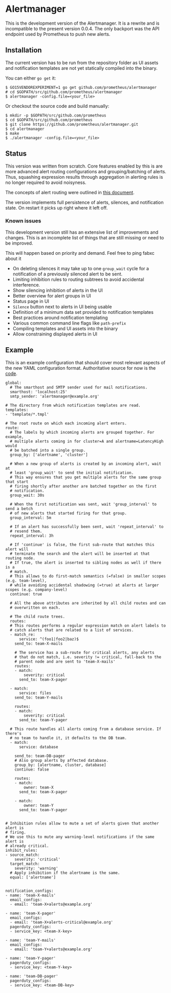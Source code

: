 # Alertmanager

This is the development version of the Alertmanager. It is a rewrite and
is incompatible to the present version 0.0.4. The only backport was the API endpoint used by Prometheus to push new alerts.

## Installation

The current version has to be run from the repository folder as UI assets and notification templates are not yet statically compiled into the binary.

You can either `go get` it:

```
$ GO15VENDOREXPERIMENT=1 go get github.com/prometheus/alertmanager
# cd $GOPATH/src/github.com/prometheus/alertmanager
$ alertmanager -config.file=<your_file>
```

Or checkout the source code and build manually:

```
$ mkdir -p $GOPATH/src/github.com/prometheus
$ cd $GOPATH/src/github.com/prometheus
$ git clone https://github.com/prometheus/alertmanager.git
$ cd alertmanager
$ make
$ ./alertmanager -config.file=<your_file>
```

## Status

This version was written from scratch. Core features enabled by this is are more advanced alert routing configurations and grouping/batching of alerts. Thus, squashing expression results through aggregation in alerting rules is no longer required to avoid noisyness.

The concepts of alert routing were outlined in [this document](https://docs.google.com/document/d/1-4jefGkFo71jlaLo4lHz40ZBoCv9ycBBBbjzbXifGyY/edit?usp=sharing).

The version implements full persistence of alerts, silences, and notification state. On restart it picks up right where it left off.

### Known issues

This development version still has an extensive list of improvements and changes. This is an incomplete list of things that are still missing or need to be improved.

This will happen based on priority and demand. Feel free to ping fabxc about it

* On deleting silences it may take up to one `group_wait` cycle for a notification of a previously silenced alert to be sent.
* Limiting inhibition rules to routing subtrees to avoid accidental interference.
* Show silencing inhibition of alerts in the UI
* Better overview for alert groups in UI
* Status page in UI
* `Silence` button next to alerts in UI being usable
* Definition of a minimum data set provided to notification templates
* Best practices around notification templating
* Various common command line flags like `path-prefix`
* Compiling templates and UI assets into the binary
* Allow constraining displayed alerts in UI

## Example

This is an example configuration that should cover most relevant aspects of the new YAML configuration format. Authoritative source for now is the [code](https://github.com/prometheus/alertmanager/tree/dev/config).

```
global:
  # The smarthost and SMTP sender used for mail notifications.
  smarthost: 'localhost:25'
  smtp_sender: 'alertmanager@example.org'

# The directory from which notification templates are read.
templates: 
- 'template/*.tmpl'

# The root route on which each incoming alert enters.
route:
  # The labels by which incoming alerts are grouped together. For example,
  # multiple alerts coming in for cluster=A and alertname=LatencyHigh would
  # be batched into a single group.
  group_by: ['alertname', 'cluster']
  
  # When a new group of alerts is created by an incoming alert, wait at
  # least 'group_wait' to send the initial notification.
  # This way ensures that you get multiple alerts for the same group that start
  # firing shortly after another are batched together on the first 
  # notification.
  group_wait: 30s

  # When the first notification was sent, wait 'group_interval' to send a betch
  # of new alerts that started firing for that group.
  group_interval: 5m

  # If an alert has successfully been sent, wait 'repeat_interval' to
  # resend them.
  repeat_interval: 3h 

  # If 'continue' is false, the first sub-route that matches this alert will
  # terminate the search and the alert will be inserted at that routing node.
  # If true, the alert is inserted to sibling nodes as well if there is a
  # match.
  # This allows to do first-match semantics (=false) in smaller scopes (e.g. team-level),
  # while avoiding accidental shadowing (=true) at alerts at larger scopes (e.g. company-level)
  continue: true

  # All the above attributes are inherited by all child routes and can 
  # overwritten on each.

  # The child route trees.
  routes:
  # This routes performs a regular expression match on alert labels to
  # catch alerts that are related to a list of services.
  - match_re:
      service: ^(foo1|foo2|baz)$
    send_to: team-X-mails

    # The service has a sub-route for critical alerts, any alerts
    # that do not match, i.e. severity != critical, fall-back to the
    # parent node and are sent to 'team-X-mails'
    routes:
    - match:
        severity: critical
      send_to: team-X-pager

  - match:
      service: files
    send_to: team-Y-mails

    routes:
    - match:
        severity: critical
      send_to: team-Y-pager

  # This route handles all alerts coming from a database service. If there's
  # no team to handle it, it defaults to the DB team.
  - match:
      service: database

    send_to: team-DB-pager
    # Also group alerts by affected database.
    group_by: [alertname, cluster, database]
    continue: false

    routes:
    - match:
        owner: team-X
      send_to: team-X-pager

    - match:
        owner: team-Y
      send_to: team-Y-pager
        

# Inhibition rules allow to mute a set of alerts given that another alert is
# firing.
# We use this to mute any warning-level notifications if the same alert is 
# already critical.
inhibit_rules:
- source_match:
    severity: 'critical'
  target_match:
    severity: 'warning'
  # Apply inhibition if the alertname is the same.
  equal: ['alertname']


notification_configs:
- name: 'team-X-mails'
  email_configs:
  - email: 'team-X+alerts@example.org'

- name: 'team-X-pager'
  email_configs:
  - email: 'team-X+alerts-critical@example.org'
  pagerduty_configs:
  - service_key: <team-X-key>

- name: 'team-Y-mails'
  email_configs:
  - email: 'team-Y+alerts@example.org'

- name: 'team-Y-pager'
  pagerduty_configs:
  - service_key: <team-Y-key>

- name: 'team-DB-pager'
  pagerduty_configs:
  - service_key: <team-DB-key>
```


